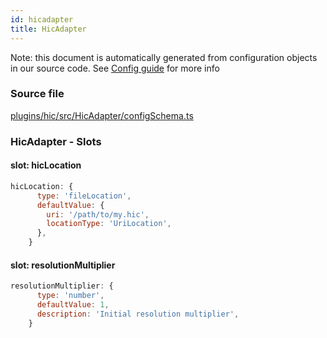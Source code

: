 ```yaml
---
id: hicadapter
title: HicAdapter
---
```


Note: this document is automatically generated from configuration objects in our
source code. See [Config guide](/docs/config_guide) for more info

### Source file

[plugins/hic/src/HicAdapter/configSchema.ts](https://github.com/GMOD/jbrowse-components/blob/main/plugins/hic/src/HicAdapter/configSchema.ts)

### HicAdapter - Slots

#### slot: hicLocation

```js
hicLocation: {
      type: 'fileLocation',
      defaultValue: {
        uri: '/path/to/my.hic',
        locationType: 'UriLocation',
      },
    }
```

#### slot: resolutionMultiplier

```js
resolutionMultiplier: {
      type: 'number',
      defaultValue: 1,
      description: 'Initial resolution multiplier',
    }
```
